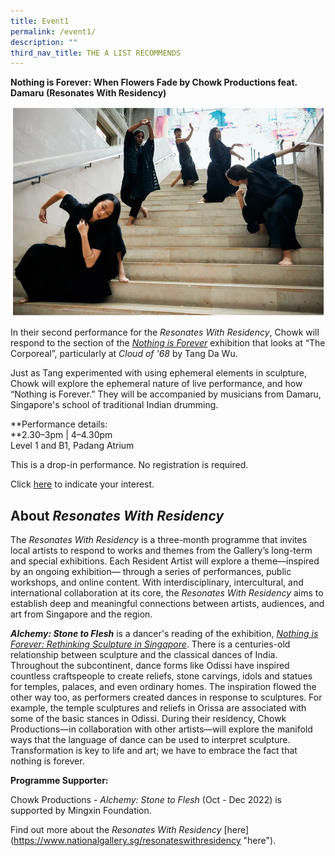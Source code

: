 ```yaml
---
title: Event1
permalink: /event1/
description: ""
third_nav_title: THE A LIST RECOMMENDS
---
```



**Nothing is Forever: When Flowers Fade by Chowk Productions feat. Damaru (Resonates With Residency)**

![Event1.png](/images/Event1.png)



In their second performance for the _Resonates With Residency_, Chowk will respond to the section of the [_Nothing is Forever_](https://www.nationalgallery.sg/nothingisforever) exhibition that looks at “The Corporeal”, particularly at _Cloud of '68_ by Tang Da Wu. 

Just as Tang experimented with using ephemeral elements in sculpture, Chowk will explore the ephemeral nature of live performance, and how “Nothing is Forever.” They will be accompanied by musicians from Damaru, Singapore's school of traditional Indian drumming.

**Performance details:  
**2.30–3pm | 4–4.30pm  
Level 1 and B1, Padang Atrium

This is a drop-in performance. No registration is required.

Click [here](https://m.facebook.com/events/456682979925632) to indicate your interest.

  

About _Resonates With Residency_
--------------------------------

The _Resonates With Residency_ is a three-month programme that invites local artists to respond to works and themes from the Gallery’s long-term and special exhibitions. Each Resident Artist will explore a theme—inspired by an ongoing exhibition— through a series of performances, public workshops, and online content. With interdisciplinary, intercultural, and international collaboration at its core, the _Resonates With Residency_ aims to establish deep and meaningful connections between artists, audiences, and art from Singapore and the region.

_**Alchemy: Stone to Flesh**_ is a dancer's reading of the exhibition, [_Nothing is Forever: Rethinking Sculpture in Singapore_](https://www.nationalgallery.sg/nothingisforever). There is a centuries-old relationship between sculpture and the classical dances of India. Throughout the subcontinent, dance forms like Odissi have inspired countless craftspeople to create reliefs, stone carvings, idols and statues for temples, palaces, and even ordinary homes. The inspiration flowed the other way too, as performers created dances in response to sculptures. For example, the temple sculptures and reliefs in Orissa are associated with some of the basic stances in Odissi. During their residency, Chowk Productions—in collaboration with other artists—will explore the manifold ways that the language of dance can be used to interpret sculpture. Transformation is key to life and art; we have to embrace the fact that nothing is forever.

  

**Programme Supporter:**

Chowk Productions - _Alchemy: Stone to Flesh_ (Oct - Dec 2022) is supported by Mingxin Foundation.

Find out more about the _Resonates With Residency_ [here](https://www.nationalgallery.sg/resonateswithresidency "<span data-offset-key="77i49-1-0" style="box-sizing: border-box;"><span data-text="true" style="box-sizing: border-box;">here</span></span>").